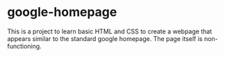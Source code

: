 # google-homepage
This is a project to learn basic HTML and CSS to create a webpage that appears similar to the standard google homepage. The page itself is non-functioning.